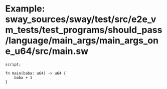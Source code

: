 # Example: sway_sources/sway/test/src/e2e_vm_tests/test_programs/should_pass/language/main_args/main_args_one_u64/src/main.sw

```sway
script;

fn main(baba: u64) -> u64 {
    baba + 1
}

```
